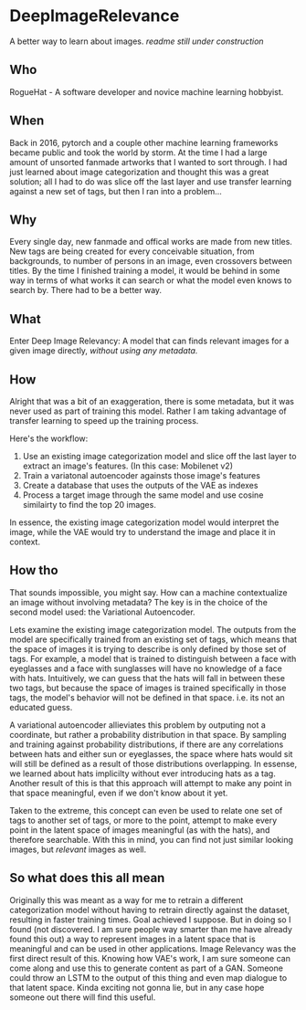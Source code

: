 # DeepImageRelevance
A better way to learn about images.
*readme still under construction*

## Who
RogueHat - A software developer and novice machine learning hobbyist.

## When
Back in 2016, pytorch and a couple other machine learning frameworks became public and took the world by storm. At the time I had a large amount of unsorted fanmade artworks that I wanted to sort through. I had just learned about image categorization and thought this was a great solution; all I had to do was slice off the last layer and use transfer learning against a new set of tags, but then I ran into a problem...

## Why
Every single day, new fanmade and offical works are made from new titles. New tags are being created for every conceivable situation, from backgrounds, to number of persons in an image, even crossovers between titles. By the time I finished training a model, it would be behind in some way in terms of what works it can search or what the model even knows to search by. There had to be a better way.

## What
Enter Deep Image Relevancy: A model that can finds relevant images for a given image directly, *without using any metadata.*

## How
Alright that was a bit of an exaggeration, there is some metadata, but it was never used as part of training this model. Rather I am taking advantage of transfer learning to speed up the training process.

Here's the workflow:
1. Use an existing image categorization model and slice off the last layer to extract an image's features. (In this case: Mobilenet v2)
2. Train a variatonal autoencoder againsts those image's features
3. Create a database that uses the outputs of the VAE as indexes
4. Process a target image through the same model and use cosine similairty to find the top 20 images.

In essence, the existing image categorization model would interpret the image, while the VAE would try to understand the image and place it in context.

## How tho
That sounds impossible, you might say. How can a machine contextualize an image without involving metadata? The key is in the choice of the second model used: the Variational Autoencoder. 

Lets examine the existing image categorization model. The outputs from the model are specifically trained from an existing set of tags, which means that the space of images it is trying to describe is only defined by those set of tags. For example, a model that is trained to distinguish between a face with eyeglasses and a face with sunglasses will have no knowledge of a face with hats. Intuitively, we can guess that the hats will fall in between these two tags, but because the space of images is trained specifically in those tags, the model's behavior will not be defined in that space. i.e. its not an educated guess.

A variational autoencoder allieviates this problem by outputing not a coordinate, but rather a probability distribution in that space. By sampling and training against probability distributions, if there are any correlations between hats and either sun or eyeglasses, the space where hats would sit will still be defined as a result of those distributions overlapping. In essense, we learned about hats implicilty without ever introducing hats as a tag. Another result of this is that this approach will attempt to make any point in that space meaningful, even if we don't know about it yet.

Taken to the extreme, this concept can even be used to relate one set of tags to another set of tags, or more to the point, attempt to make every point in the latent space of images meaningful (as with the hats), and therefore searchable. With this in mind, you can find not just similar looking images, but *relevant* images as well.

## So what does this all mean
Originally this was meant as a way for me to retrain a different categorization model without having to retrain directly against the dataset, resulting in faster training times. Goal achieved I suppose. But in doing so I found (not discovered. I am sure people way smarter than me have already found this out) a way to represent images in a latent space that is meaningful and can be used in other applications. Image Relevancy was the first direct result of this. Knowing how VAE's work, I am sure someone can come along and use this to generate content as part of a GAN. Someone could throw an LSTM to the output of this thing and even map dialogue to that latent space. Kinda exciting not gonna lie, but in any case hope someone out there will find this useful.
